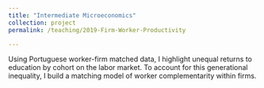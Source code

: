```yaml
---
title: "Intermediate Microeconomics"
collection: project
permalink: /teaching/2019-Firm-Worker-Productivity

---
```


Using Portuguese worker-firm matched data, I highlight unequal returns to education by cohort on the labor market. To account for this generational inequality, I build a matching model of worker complementarity within firms.

